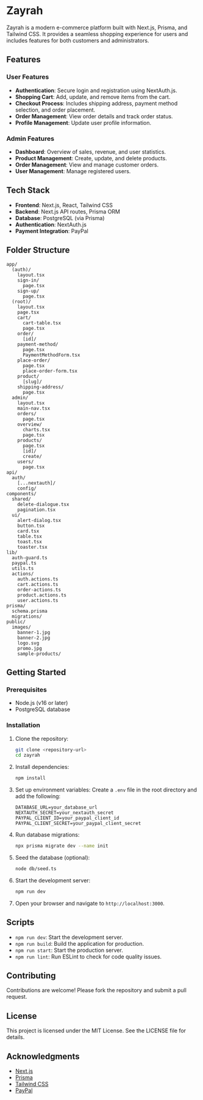 # Zayrah

Zayrah is a modern e-commerce platform built with Next.js, Prisma, and Tailwind CSS. It provides a seamless shopping experience for users and includes features for both customers and administrators.

## Features

### User Features
- **Authentication**: Secure login and registration using NextAuth.js.
- **Shopping Cart**: Add, update, and remove items from the cart.
- **Checkout Process**: Includes shipping address, payment method selection, and order placement.
- **Order Management**: View order details and track order status.
- **Profile Management**: Update user profile information.

### Admin Features
- **Dashboard**: Overview of sales, revenue, and user statistics.
- **Product Management**: Create, update, and delete products.
- **Order Management**: View and manage customer orders.
- **User Management**: Manage registered users.

## Tech Stack

- **Frontend**: Next.js, React, Tailwind CSS
- **Backend**: Next.js API routes, Prisma ORM
- **Database**: PostgreSQL (via Prisma)
- **Authentication**: NextAuth.js
- **Payment Integration**: PayPal

## Folder Structure

```
app/
  (auth)/
    layout.tsx
    sign-in/
      page.tsx
    sign-up/
      page.tsx
  (root)/
    layout.tsx
    page.tsx
    cart/
      cart-table.tsx
      page.tsx
    order/
      [id]/
    payment-method/
      page.tsx
      PaymentMethodForm.tsx
    place-order/
      page.tsx
      place-order-form.tsx
    product/
      [slug]/
    shipping-address/
      page.tsx
  admin/
    layout.tsx
    main-nav.tsx
    orders/
      page.tsx
    overview/
      charts.tsx
      page.tsx
    products/
      page.tsx
      [id]/
      create/
    users/
      page.tsx
api/
  auth/
    [...nextauth]/
    config/
components/
  shared/
    delete-dialogue.tsx
    pagination.tsx
  ui/
    alert-dialog.tsx
    button.tsx
    card.tsx
    table.tsx
    toast.tsx
    toaster.tsx
lib/
  auth-guard.ts
  paypal.ts
  utils.ts
  actions/
    auth.actions.ts
    cart.actions.ts
    order-actions.ts
    product.actions.ts
    user.actions.ts
prisma/
  schema.prisma
  migrations/
public/
  images/
    banner-1.jpg
    banner-2.jpg
    logo.svg
    promo.jpg
    sample-products/
```

## Getting Started

### Prerequisites

- Node.js (v16 or later)
- PostgreSQL database

### Installation

1. Clone the repository:
   ```bash
   git clone <repository-url>
   cd zayrah
   ```

2. Install dependencies:
   ```bash
   npm install
   ```

3. Set up environment variables:
   Create a `.env` file in the root directory and add the following:
   ```env
   DATABASE_URL=your_database_url
   NEXTAUTH_SECRET=your_nextauth_secret
   PAYPAL_CLIENT_ID=your_paypal_client_id
   PAYPAL_CLIENT_SECRET=your_paypal_client_secret
   ```

4. Run database migrations:
   ```bash
   npx prisma migrate dev --name init
   ```

5. Seed the database (optional):
   ```bash
   node db/seed.ts
   ```

6. Start the development server:
   ```bash
   npm run dev
   ```

7. Open your browser and navigate to `http://localhost:3000`.

## Scripts

- `npm run dev`: Start the development server.
- `npm run build`: Build the application for production.
- `npm run start`: Start the production server.
- `npm run lint`: Run ESLint to check for code quality issues.

## Contributing

Contributions are welcome! Please fork the repository and submit a pull request.

## License

This project is licensed under the MIT License. See the LICENSE file for details.

## Acknowledgments

- [Next.js](https://nextjs.org/)
- [Prisma](https://www.prisma.io/)
- [Tailwind CSS](https://tailwindcss.com/)
- [PayPal](https://developer.paypal.com/)